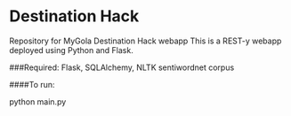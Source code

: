 # Destination Hack
Repository for MyGola Destination Hack webapp
This is a REST-y webapp deployed using Python and Flask.

###Required: 
Flask, SQLAlchemy, NLTK sentiwordnet corpus

####To run:

python main.py
